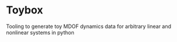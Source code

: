 # Toybox
Tooling to generate toy MDOF dynamics data for arbitrary linear and nonlinear systems in python
